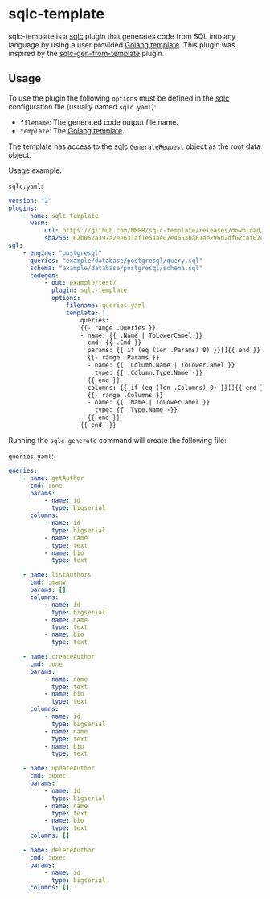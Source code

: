 # sqlc-template

sqlc-template is a [sqlc](https://github.com/sqlc-dev/sqlc) plugin that generates code from SQL into any language by using a user provided [Golang template](https://pkg.go.dev/text/template).
This plugin was inspired by the [sqlc-gen-from-template](https://github.com/fdietze/sqlc-gen-from-template) plugin.

## Usage

To use the plugin the following `options` must be defined in the [sqlc](https://github.com/sqlc-dev/sqlc) configuration file (usually named `sqlc.yaml`):

-   `filename`: The generated code output file name.
-   `template`: The [Golang template](https://pkg.go.dev/text/template).

The template has access to the [sqlc](https://github.com/sqlc-dev/sqlc) [`GenerateRequest`](internal/protos/plugin/codegen.pb.go#L967) object as the root data object.

Usage example:

`sqlc.yaml`:

```yaml
version: "2"
plugins:
    - name: sqlc-template
      wasm:
          url: https://github.com/NMFR/sqlc-template/releases/download/v1.0.0/sqlc-template.wasm
          sha256: 62b052a392a2ee631af1e54ae07e4653ba81ae296d2df62caf02c3bb4fa70be4
sql:
    - engine: "postgresql"
      queries: "example/database/postgresql/query.sql"
      schema: "example/database/postgresql/schema.sql"
      codegen:
          - out: example/test/
            plugin: sqlc-template
            options:
                filename: queries.yaml
                template: |
                    queries:
                    {{- range .Queries }}
                    - name: {{ .Name | ToLowerCamel }}
                      cmd: {{ .Cmd }}
                      params: {{ if (eq (len .Params) 0) }}[]{{ end }}
                      {{- range .Params }}
                      - name: {{ .Column.Name | ToLowerCamel }}
                        type: {{ .Column.Type.Name -}}
                      {{ end }}
                      columns: {{ if (eq (len .Columns) 0) }}[]{{ end }}
                      {{- range .Columns }}
                      - name: {{ .Name | ToLowerCamel }}
                        type: {{ .Type.Name -}}
                      {{ end }}
                    {{ end -}}
```

Running the `sqlc generate` command will create the following file:

`queries.yaml`:

```yaml
queries:
    - name: getAuthor
      cmd: :one
      params:
          - name: id
            type: bigserial
      columns:
          - name: id
            type: bigserial
          - name: name
            type: text
          - name: bio
            type: text

    - name: listAuthors
      cmd: :many
      params: []
      columns:
          - name: id
            type: bigserial
          - name: name
            type: text
          - name: bio
            type: text

    - name: createAuthor
      cmd: :one
      params:
          - name: name
            type: text
          - name: bio
            type: text
      columns:
          - name: id
            type: bigserial
          - name: name
            type: text
          - name: bio
            type: text

    - name: updateAuthor
      cmd: :exec
      params:
          - name: id
            type: bigserial
          - name: name
            type: text
          - name: bio
            type: text
      columns: []

    - name: deleteAuthor
      cmd: :exec
      params:
          - name: id
            type: bigserial
      columns: []
```
